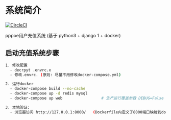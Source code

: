 # 系统简介

[![CircleCI](https://circleci.com/gh/zeroleo12345/restful_server/tree/master.svg?style=svg&circle-token=eece7116845f82f71da5effde84461ddfb3d33be)](https://circleci.com/gh/zeroleo12345/restful_server/tree/master)

pppoe用户充值系统 (基于 python3 + django 1 + docker)


## 启动充值系统步骤

```bash
1. 修改配置
  - decrpyt .envrc.x
  - 修改.envrc. (原则: 尽量不用修改docker-compose.yml)

2. 运行docker
  - docker-compose build --no-cache
  - docker-compose up -d redis mysql
  - docker-compose up web                 # 生产运行覆盖参数 DEBUG=False

3. 本地验证:
  - 浏览器访问 http://127.0.0.1:8000/   (Dockerfile内定义了8000端口映射到docker内的80端口)
```

